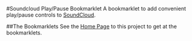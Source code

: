 #Soundcloud Play/Pause Bookmarklet
A bookmarklet to add convenient play/pause controls to [SoundCloud](http://soundcloud.com).

##The Bookmarklets
See the [Home Page](http://www.dave-smith.info/soundcloud-playpause-bookmarklet/1/) to this project to get at the bookmarklets.
